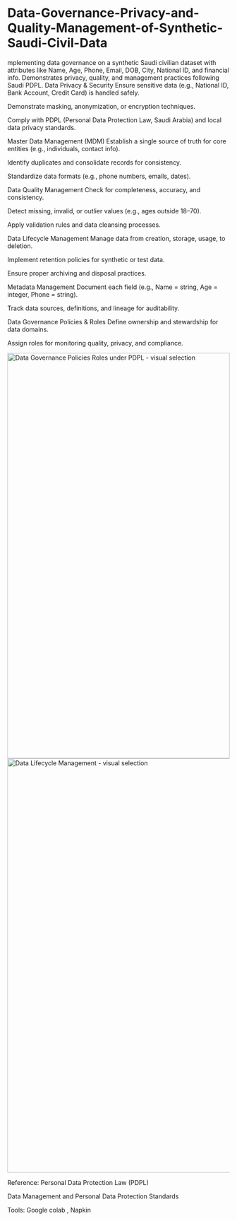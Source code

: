 # Data-Governance-Privacy-and-Quality-Management-of-Synthetic-Saudi-Civil-Data
mplementing data governance on a synthetic Saudi civilian dataset with attributes like Name, Age, Phone, Email, DOB, City, National ID, and financial info. Demonstrates privacy, quality, and management practices following Saudi PDPL.
Data Privacy & Security
Ensure sensitive data (e.g., National ID, Bank Account, Credit Card) is handled safely.

Demonstrate masking, anonymization, or encryption techniques.

Comply with PDPL (Personal Data Protection Law, Saudi Arabia) and local data privacy standards.

Master Data Management (MDM)
Establish a single source of truth for core entities (e.g., individuals, contact info).

Identify duplicates and consolidate records for consistency.

Standardize data formats (e.g., phone numbers, emails, dates).

Data Quality Management
Check for completeness, accuracy, and consistency.

Detect missing, invalid, or outlier values (e.g., ages outside 18–70).

Apply validation rules and data cleansing processes.

Data Lifecycle Management
Manage data from creation, storage, usage, to deletion.

Implement retention policies for synthetic or test data.

Ensure proper archiving and disposal practices.

Metadata Management
Document each field (e.g., Name = string, Age = integer, Phone = string).

Track data sources, definitions, and lineage for auditability.

Data Governance Policies & Roles
Define ownership and stewardship for data domains.

Assign roles for monitoring quality, privacy, and compliance.  

<img width="504" height="918" alt="Data Governance Policies   Roles under PDPL - visual selection" src="https://github.com/user-attachments/assets/941861cc-f7da-4525-b052-053c904601ef" />

<img width="1043" height="938" alt="Data Lifecycle Management - visual selection" src="https://github.com/user-attachments/assets/e62d3da4-8a36-4b9c-8ac0-2e8cf70919b9" />


  Reference:
Personal Data Protection Law (PDPL)

Data Management and Personal Data Protection Standards

Tools: Google colab , Napkin 

